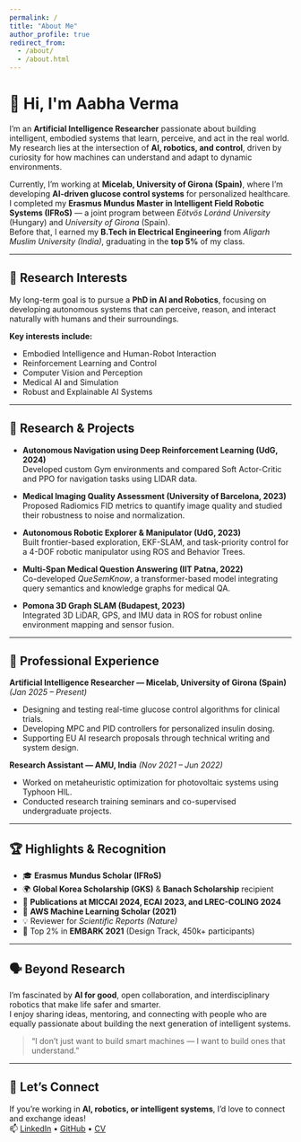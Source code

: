 ```yaml
---
permalink: /
title: "About Me"
author_profile: true
redirect_from: 
  - /about/
  - /about.html
---
```


# 👋 Hi, I'm Aabha Verma

I’m an **Artificial Intelligence Researcher** passionate about building intelligent, embodied systems that learn, perceive, and act in the real world. My research lies at the intersection of **AI, robotics, and control**, driven by curiosity for how machines can understand and adapt to dynamic environments.

Currently, I’m working at **Micelab, University of Girona (Spain)**, where I’m developing **AI-driven glucose control systems** for personalized healthcare. I completed my **Erasmus Mundus Master in Intelligent Field Robotic Systems (IFRoS)** — a joint program between *Eötvös Loránd University* (Hungary) and *University of Girona* (Spain).  
Before that, I earned my **B.Tech in Electrical Engineering** from *Aligarh Muslim University (India)*, graduating in the **top 5%** of my class.

---

## 🧠 Research Interests

My long-term goal is to pursue a **PhD in AI and Robotics**, focusing on developing autonomous systems that can perceive, reason, and interact naturally with humans and their surroundings.

**Key interests include:**
- Embodied Intelligence and Human-Robot Interaction  
- Reinforcement Learning and Control  
- Computer Vision and Perception  
- Medical AI and Simulation  
- Robust and Explainable AI Systems  

---

## 🧪 Research & Projects

- **Autonomous Navigation using Deep Reinforcement Learning (UdG, 2024)**  
  Developed custom Gym environments and compared Soft Actor-Critic and PPO for navigation tasks using LIDAR data.

- **Medical Imaging Quality Assessment (University of Barcelona, 2023)**  
  Proposed Radiomics FID metrics to quantify image quality and studied their robustness to noise and normalization.

- **Autonomous Robotic Explorer & Manipulator (UdG, 2023)**  
  Built frontier-based exploration, EKF-SLAM, and task-priority control for a 4-DOF robotic manipulator using ROS and Behavior Trees.

- **Multi-Span Medical Question Answering (IIT Patna, 2022)**  
  Co-developed *QueSemKnow*, a transformer-based model integrating query semantics and knowledge graphs for medical QA.

- **Pomona 3D Graph SLAM (Budapest, 2023)**  
  Integrated 3D LiDAR, GPS, and IMU data in ROS for robust online environment mapping and sensor fusion.

---

## 💼 Professional Experience

**Artificial Intelligence Researcher — Micelab, University of Girona (Spain)** *(Jan 2025 – Present)*  
- Designing and testing real-time glucose control algorithms for clinical trials.  
- Developing MPC and PID controllers for personalized insulin dosing.  
- Supporting EU AI research proposals through technical writing and system design.

**Research Assistant — AMU, India** *(Nov 2021 – Jun 2022)*  
- Worked on metaheuristic optimization for photovoltaic systems using Typhoon HIL.  
- Conducted research training seminars and co-supervised undergraduate projects.

---

## 🏆 Highlights & Recognition

- 🎓 **Erasmus Mundus Scholar (IFRoS)**  
- 🌍 **Global Korea Scholarship (GKS)** & **Banach Scholarship** recipient  
- 🤖 **Publications at MICCAI 2024, ECAI 2023, and LREC-COLING 2024**  
- 🧠 **AWS Machine Learning Scholar (2021)**  
- 💡 Reviewer for *Scientific Reports (Nature)*  
- 🥇 Top 2% in **EMBARK 2021** (Design Track, 450k+ participants)

---

## 🗣️ Beyond Research

I’m fascinated by **AI for good**, open collaboration, and interdisciplinary robotics that make life safer and smarter.  
I enjoy sharing ideas, mentoring, and connecting with people who are equally passionate about building the next generation of intelligent systems.

> “I don’t just want to build smart machines — I want to build ones that understand.”

---

## 🤝 Let’s Connect

If you’re working in **AI, robotics, or intelligent systems**, I’d love to connect and exchange ideas!  
📫 [LinkedIn](https://www.linkedin.com/in/preetisnno/) • [GitHub](https://github.com/aabha) • [CV](/files/Aabha_CV.pdf)




















<!-- ---
permalink: /
title: "Academic Pages is a ready-to-fork GitHub Pages template for academic personal websites"
author_profile: true
redirect_from: 
  - /about/
  - /about.html
---

This is the front page of a website that is powered by the [Academic Pages template](https://github.com/academicpages/academicpages.github.io) and hosted on GitHub pages. [GitHub pages](https://pages.github.com) is a free service in which websites are built and hosted from code and data stored in a GitHub repository, automatically updating when a new commit is made to the repository. This template was forked from the [Minimal Mistakes Jekyll Theme](https://mmistakes.github.io/minimal-mistakes/) created by Michael Rose, and then extended to support the kinds of content that academics have: publications, talks, teaching, a portfolio, blog posts, and a dynamically-generated CV. Incidentally, these same features make it a great template for anyone that needs to show off a professional template!

 You can fork [this template](https://github.com/academicpages/academicpages.github.io) right now, modify the configuration and Markdown files, add your own PDFs and other content, and have your own site for free, with no ads!

A data-driven personal website
======
Like many other Jekyll-based GitHub Pages templates, Academic Pages makes you separate the website's content from its form. The content & metadata of your website are in structured Markdown files, while various other files constitute the theme, specifying how to transform that content & metadata into HTML pages. You keep these various Markdown (.md), YAML (.yml), HTML, and CSS files in a public GitHub repository. Each time you commit and push an update to the repository, the [GitHub pages](https://pages.github.com/) service creates static HTML pages based on these files, which are hosted on GitHub's servers free of charge.

Many of the features of dynamic content management systems (like Wordpress) can be achieved in this fashion, using a fraction of the computational resources and with far less vulnerability to hacking and DDoSing. You can also modify the theme to your heart's content without touching the content of your site. If you get to a point where you've broken something in Jekyll/HTML/CSS beyond repair, your Markdown files describing your talks, publications, etc. are safe. You can rollback the changes or even delete the repository and start over - just be sure to save the Markdown files! You can also write scripts that process the structured data on the site, such as [this one](https://github.com/academicpages/academicpages.github.io/blob/master/talkmap.ipynb) that analyzes metadata in pages about talks to display [a map of every location you've given a talk](https://academicpages.github.io/talkmap.html).

For those users that need more advanced functionality, the template also supports the following popular tools:
- [MathJax](https://www.mathjax.org/) for mathematical equations
- [Mermaid](https://mermaid.js.org/) for diagraming
- [Plotly](https://plotly.com/javascript/) for plotting

Getting started
======
1. Register a GitHub account if you don't have one and confirm your e-mail (required!)
1. Fork [this template](https://github.com/academicpages/academicpages.github.io) by clicking the "Use this template" button in the top right. 
1. Go to the repository's settings (rightmost item in the tabs that start with "Code", should be below "Unwatch"). Rename the repository "[your GitHub username].github.io", which will also be your website's URL.
1. Set site-wide configuration and create content & metadata (see below -- also see [this set of diffs](http://archive.is/3TPas) showing what files were changed to set up [an example site](https://getorg-testacct.github.io) for a user with the username "getorg-testacct")
1. Upload any files (like PDFs, .zip files, etc.) to the files/ directory. They will appear at https://[your GitHub username].github.io/files/example.pdf.  
1. Check status by going to the repository settings, in the "GitHub pages" section

Site-wide configuration
------
The main configuration file for the site is in the base directory in [_config.yml](https://github.com/academicpages/academicpages.github.io/blob/master/_config.yml), which defines the content in the sidebars and other site-wide features. You will need to replace the default variables with ones about yourself and your site's github repository. The configuration file for the top menu is in [_data/navigation.yml](https://github.com/academicpages/academicpages.github.io/blob/master/_data/navigation.yml). For example, if you don't have a portfolio or blog posts, you can remove those items from that navigation.yml file to remove them from the header. 

Create content & metadata
------
For site content, there is one Markdown file for each type of content, which are stored in directories like _publications, _talks, _posts, _teaching, or _pages. For example, each talk is a Markdown file in the [_talks directory](https://github.com/academicpages/academicpages.github.io/tree/master/_talks). At the top of each Markdown file is structured data in YAML about the talk, which the theme will parse to do lots of cool stuff. The same structured data about a talk is used to generate the list of talks on the [Talks page](https://academicpages.github.io/talks), each [individual page](https://academicpages.github.io/talks/2012-03-01-talk-1) for specific talks, the talks section for the [CV page](https://academicpages.github.io/cv), and the [map of places you've given a talk](https://academicpages.github.io/talkmap.html) (if you run this [python file](https://github.com/academicpages/academicpages.github.io/blob/master/talkmap.py) or [Jupyter notebook](https://github.com/academicpages/academicpages.github.io/blob/master/talkmap.ipynb), which creates the HTML for the map based on the contents of the _talks directory).

**Markdown generator**

The repository includes [a set of Jupyter notebooks](https://github.com/academicpages/academicpages.github.io/tree/master/markdown_generator
) that converts a CSV containing structured data about talks or presentations into individual Markdown files that will be properly formatted for the Academic Pages template. The sample CSVs in that directory are the ones I used to create my own personal website at stuartgeiger.com. My usual workflow is that I keep a spreadsheet of my publications and talks, then run the code in these notebooks to generate the Markdown files, then commit and push them to the GitHub repository.

How to edit your site's GitHub repository
------
Many people use a git client to create files on their local computer and then push them to GitHub's servers. If you are not familiar with git, you can directly edit these configuration and Markdown files directly in the github.com interface. Navigate to a file (like [this one](https://github.com/academicpages/academicpages.github.io/blob/master/_talks/2012-03-01-talk-1.md) and click the pencil icon in the top right of the content preview (to the right of the "Raw | Blame | History" buttons). You can delete a file by clicking the trashcan icon to the right of the pencil icon. You can also create new files or upload files by navigating to a directory and clicking the "Create new file" or "Upload files" buttons. 

Example: editing a Markdown file for a talk
![Editing a Markdown file for a talk](/images/editing-talk.png)

For more info
------
More info about configuring Academic Pages can be found in [the guide](https://academicpages.github.io/markdown/), the [growing wiki](https://github.com/academicpages/academicpages.github.io/wiki), and you can always [ask a question on GitHub](https://github.com/academicpages/academicpages.github.io/discussions). The [guides for the Minimal Mistakes theme](https://mmistakes.github.io/minimal-mistakes/docs/configuration/) (which this theme was forked from) might also be helpful. -->
